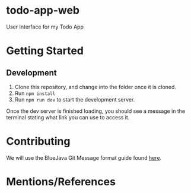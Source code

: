 # todo-app-web
User Interface for my Todo App

# Getting Started
## Development
1. Clone this repository, and change into the folder once it is cloned.
2. Run ```npm install```
3. Run ```npm run dev``` to start the development server.

Once the dev server is finished loading, you should see a message in the terminal stating what link you can use to access it.

# Contributing
We will use the BlueJava Git Message format guide found [here](https://github.com/bluejava/git-commit-guide).

# Mentions/References